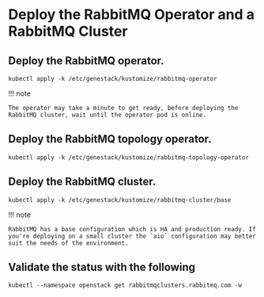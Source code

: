 # Deploy the RabbitMQ Operator and a RabbitMQ Cluster

## Deploy the RabbitMQ operator.

``` shell
kubectl apply -k /etc/genestack/kustomize/rabbitmq-operator
```

!!! note

    The operator may take a minute to get ready, before deploying the RabbitMQ cluster, wait until the operator pod is online.

## Deploy the RabbitMQ topology operator.

``` shell
kubectl apply -k /etc/genestack/kustomize/rabbitmq-topology-operator
```

## Deploy the RabbitMQ cluster.

``` shell
kubectl apply -k /etc/genestack/kustomize/rabbitmq-cluster/base
```

!!! note

    RabbitMQ has a base configuration which is HA and production ready. If you're deploying on a small cluster the `aio` configuration may better suit the needs of the environment.

## Validate the status with the following

``` shell
kubectl --namespace openstack get rabbitmqclusters.rabbitmq.com -w
```
